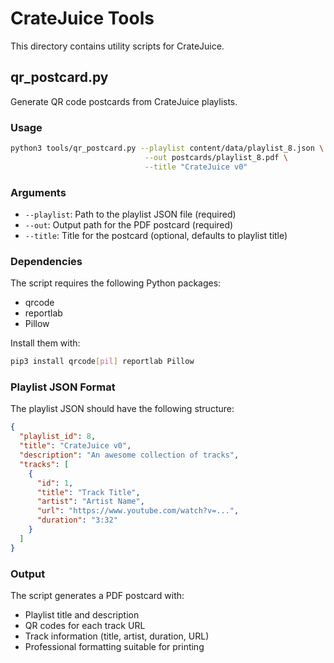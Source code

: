 # CrateJuice Tools

This directory contains utility scripts for CrateJuice.

## qr_postcard.py

Generate QR code postcards from CrateJuice playlists.

### Usage

```bash
python3 tools/qr_postcard.py --playlist content/data/playlist_8.json \
                              --out postcards/playlist_8.pdf \
                              --title "CrateJuice v0"
```

### Arguments

- `--playlist`: Path to the playlist JSON file (required)
- `--out`: Output path for the PDF postcard (required)
- `--title`: Title for the postcard (optional, defaults to playlist title)

### Dependencies

The script requires the following Python packages:
- qrcode
- reportlab
- Pillow

Install them with:
```bash
pip3 install qrcode[pil] reportlab Pillow
```

### Playlist JSON Format

The playlist JSON should have the following structure:

```json
{
  "playlist_id": 8,
  "title": "CrateJuice v0",
  "description": "An awesome collection of tracks",
  "tracks": [
    {
      "id": 1,
      "title": "Track Title",
      "artist": "Artist Name",
      "url": "https://www.youtube.com/watch?v=...",
      "duration": "3:32"
    }
  ]
}
```

### Output

The script generates a PDF postcard with:
- Playlist title and description
- QR codes for each track URL
- Track information (title, artist, duration, URL)
- Professional formatting suitable for printing
